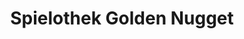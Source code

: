 ---
title: "Spielothek Golden Nugget"
url: /fuerstenwalde-spree/spielothek-golden-nugget/
shop: Allgemein
---